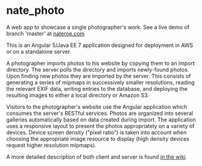 # nate_photo
A web app to showcase a single photographer's work. See a live demo of branch 'master' at [nateroe.com](http://nateroe.com/)

This is an Angular 5/Java EE 7 application designed for deployment in AWS or on a standalone server.

A photographer imports photos to his website by copying them to an import directory. The server polls the directory and imports newly-found photos. Upon finding new photos they are imported by the server. This consists of generating a series of mipmaps in successively smaller resolutions, reading the relevant EXIF data, writing entries to the database, and deploying the resulting images to either a local directory or Amazon S3.

Visitors to the photographer's website use the Angular application which consumes the server's RESTful services. Photos are organized into several galleries automatically based on data created during import. The application uses a responsive layout to present the photos appropriately on a variety of devices. Device screen density ("pixel ratio") is taken into account when choosing the appropriate image resource to display (high density devices request higher resolution mipmaps). 

A more detailed description of both client and server is found [in the wiki](https://github.com/nateroe/nate_photo/wiki).